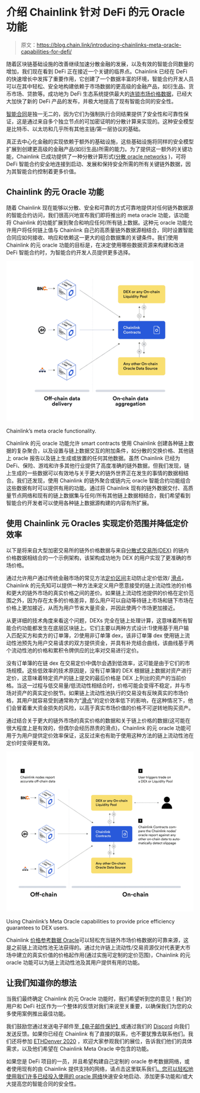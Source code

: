 # 介绍 Chainlink 针对 DeFi 的元 Oracle 功能

> 原文：<https://blog.chain.link/introducing-chainlinks-meta-oracle-capabilities-for-defi/>

随着区块链基础设施的改善继续加速分散金融的发展，以及有效的智能合同数量的增加，我们现在看到 DeFi 正在接近一个关键的临界点。Chainlink 已经在 DeFi 的快速增长中发挥了重要作用，它创建了一个数据丰富的环境，智能合约开发人员可以在其中轻松、安全地构建依赖于市场数据的更高级的金融产品，如衍生品、货币市场、贷款等。成功地为 DeFi 生态系统提供最大的[连锁市场价格数据](https://feeds.chain.link/)，已经大大加快了新的 DeFi 产品的发布，并极大地提高了现有智能合同的安全性。

[智能合同](https://chain.link/education/smart-contracts)是独一无二的，因为它们为强制执行合同结果提供了安全性和可靠性保证，这是通过来自多个独立节点的可加密证明的分散计算来实现的。这种安全模型是比特币、以太坊和几乎所有其他主链/第一层协议的基础。

真正去中心化金融的实现依赖于额外的基础设施，这些基础设施将同样的安全模型扩展到创建更高级的金融产品(如衍生品)所需的能力。为了提供这一额外的关键功能，Chainlink 已成功提供了一种分散计算形式([分散 oracle networks](https://chain.link/education/blockchain-oracles) )，可将 DeFi 智能合约安全地连接到启动、发展和保持安全所需的所有关键链外数据，因为其智能合约控制着更多价值。

## Chainlink 的元 Oracle 功能

随着 Chainlink 现在能够以分散、安全和可靠的方式可靠地提供对任何链外数据源的智能合约访问，我们很高兴地宣布我们即将推出的 meta oracle 功能，该功能将 Chainlink 的功能扩展到聚合和响应任何/所有链上数据。这种元 oracle 功能允许用户将任何链上值与 Chainlink 自己的高质量链外数据源相结合，同时设置智能合同应如何接收、响应和依赖这一更大的组合数据集的关键条件。我们使用 Chainlink 的元 oracle 功能的目标是，在决定使用哪些数据资源来构建和改进 DeFi 智能合约时，为智能合约开发人员提供更多选择。

![Chainlink Meta Oracle](img/7907978a09497f39267468f1fe2a8d8a.png)

<figcaption id="caption-attachment-503" class="wp-caption-text">Chainlink’s meta oracle functionality.</figcaption>



Chainlink 的元 oracle 功能允许 smart contracts 使用 Chainlink 创建各种链上数据的复杂聚合，以及设置与链上数据交互的附加条件，如分散的交换价格、其他链上 oracle 报告以及链上生成或放置的任何其他数据。虽然 Chainlink 已经为 DeFi、保险、游戏和许多其他行业提供了高度准确的链外数据，但我们发现，链上生成的一些数据可以有效地与关于更大的链外世界正在发生的事情的数据相结合。我们还发现，使用 Chainlink 的链外聚合或链内元 oracle 智能合约功能组合这些数据有时可以提供有用的功能。通过将 Chainlink 现有的链外数据交付、高质量节点网络和现有的链上数据集与任何/所有其他链上数据相结合，我们希望看到智能合约开发者可以使用各种链上数据源构建的内容有所扩展。

## 使用 Chainlink 元 Oracles 实现定价范围并降低定价效率

以下是将来自大型加密交易所的链外价格数据与来自[分散式交易所(DEX)](https://blog.chain.link/dex-decentralized-exchange/) 的链内价格数据相结合的一个示例架构，该架构成功地为 DEX 的用户实现了更准确的市场价格。

通过允许用户通过传统金融市场的常见方法[定价区间](https://investinganswers.com/dictionary/p/price-band)主动防止定价低效/ [滑点](https://www.investopedia.com/terms/s/slippage.asp)，Chainlink 的元先知可以提供一种方法来定义用户愿意接受的链上流动性池的价格和更大的链外市场的真实价格之间的差价。如果链上流动性池提供的价格在定价范围之外，因为存在太多的价格差异，那么用户可以自动等待链上市场和链下市场在价格上更加接近，从而为用户节省大量资金，并因此使两个市场更加接近。

从更详细的技术角度来看这个问题，DEXs 完全在链上处理计算，这意味着所有智能合约功能都发生在底层区块链上。它们主要以两种方式设计:1)使用基于用户输入匹配买方和卖方的订单簿，2)使用非订单簿 dex，该非订单簿 dex 使用链上流动性池预先为用户交易请求的双方提供资金，并具有补充结合曲线，该曲线基于两个流动性池的价格和累积令牌供应的比率对交易进行定价。

没有订单簿的在链 dex 在交易定价中偶尔会遇到低效率，这可能是由于它们的市场规模。这些低效率的技术原因是，没有订单簿的 DEX 根据链上数据对资产进行定价，这意味着特定资产的链上提交的最后价格是 DEX 上列出的资产的当前价格。当这一过程与低交易量/低流动性相结合时，价格可能会变得不稳定，并与市场对资产的真实定价脱节。如果链上流动性池执行的交易没有反映真实的市场价格，其用户就容易受到通常称为“[滑点](https://www.investopedia.com/terms/s/slippage.asp)”的定价效率低下的影响，在这种情况下，他们会冒着重大资金损失的风险，以高于真实市场价值的价格不可逆转地购买资产。

通过结合关于更大的链外市场的真实价格的数据和关于链上价格的数据(这可能在很大程度上是有效的，但偶尔会经历昂贵的滑点)，Chainlink 的元 oracle 功能可用于为用户提供定价效率保证，这反过来也有助于使用这种方法的链上流动性池在定价时变得更有效。

![Chainlink Meta Oracle capabilities](img/4f783236146567f2d48a2be3b5f91280.png)

<figcaption id="caption-attachment-504" class="wp-caption-text">Using Chainlink’s Meta Oracle capabilities to provide price efficiency guarantees to DEX users.</figcaption>



Chainlink [价格参考数据 Oracle](https://feeds.chain.link/)可以轻松充当链外市场价格数据的可靠来源，这是之前链上流动性池无法获得的。通过允许链上流动性/交易资源仅对代表更大市场中建立的真实价值的价格起作用(通过实施可定制的定价范围)，Chainlink 的元 oracle 功能可以为链上流动性池及其用户提供有用的功能。

## 让我们知道你的想法

当我们最终确定 Chainlink 的元 Oracle 功能时，我们希望听到您的意见！我们的用户和 DeFi 社区作为一个整体的反馈对我们来说至关重要，以确保我们为您的众多使用案例推出最佳功能。

我们鼓励您通过发送电子邮件至[【电子邮件保护】](/cdn-cgi/l/email-protection)或通过我们的 [Discord](https://discord.gg/aSK4zew) 向我们发送反馈。如果你已经在 Chainlink 有了直接的联系，也不要犹豫去联系他们。我们还将参加 [ETHDenver 2020](https://medium.com/ethdenver/build-with-chainlink-at-ethdenver-2020-92688d97ffb4) ，欢迎大家参观我们的展位，告诉我们他们的具体需求，以及他们希望在 Chainlink Meta Oracle 中包含的功能。

如果您是 DeFi 项目的一员，并且希望构建自己定制的 oracle 参考数据网络，或者使用现有的由 Chainlink 提供支持的网络，请点击这里联系我们[。您可以轻松地](https://chainlinkcommunity.typeform.com/to/XcgLVP)[使用我们许多已经投入使用的 oracle 网络](https://data.chain.link/)快速安全地启动、添加更多功能和/或大大提高您的智能合同的安全性。